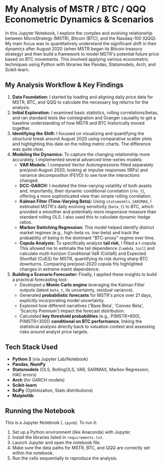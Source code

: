 # My Analysis of MSTR / BTC / QQQ Econometric Dynamics & Scenarios

In this Jupyter Notebook, I explore the complex and evolving relationship between MicroStrategy (MSTR), Bitcoin (BTC), and the Nasdaq-100 (QQQ). My main focus was to quantitatively understand the significant shift in their dynamics after August 2020 (when MSTR began its Bitcoin treasury strategy) and then build a framework to model MSTR's potential future price based on BTC movements. This involved applying various econometric techniques using Python with libraries like Pandas, Statsmodels, Arch, and Scikit-learn.

## My Analysis Workflow & Key Findings

1.  **Data Foundation:** I started by loading and aligning daily price data for MSTR, BTC, and QQQ to calculate the necessary log returns for the analysis.
2.  **Initial Exploration:** I examined basic statistics, rolling correlations/betas, and ran standard tests like cointegration and Granger causality to get a baseline understanding of how MSTR and BTC historically moved together.
3.  **Identifying the Shift:** I focused on visualizing and quantifying the structural break around August 2020 using comparative scatter plots and highlighting this date on the rolling metric charts. The difference was quite clear.
4.  **Modeling the Dynamics:** To capture the changing relationship more accurately, I implemented several advanced time-series models:
    * **VAR Models:** I compared Vector Autoregressions fitted separately pre/post-August 2020, looking at impulse responses (IRFs) and variance decomposition (FEVD) to see how the interactions changed.
    * **DCC-GARCH:** I modeled the time-varying volatility of both assets and, importantly, their dynamic conditional correlation (`rho_t`), offering a more sophisticated view than simple rolling correlation.
    * **Kalman Filter (Time-Varying Beta):** Using `statsmodels.SARIMAX`, I estimated MSTR's daily evolving sensitivity (`beta_t`) to BTC, which provided a smoother and potentially more responsive measure than standard rolling OLS. I also used this to calculate dynamic hedge ratios.
    * **Markov Switching Regression:** This model helped identify distinct market regimes (e.g., high-beta vs. low-beta) and track the probability of being in the dominant "BTC-proxy" regime over time.
    * **Copula Analysis:** To specifically analyze **tail risk**, I fitted a t-copula. This allowed me to estimate the tail dependence (`lambda_tail`) and calculate multi-horizon Conditional VaR (CoVaR) and Expected Shortfall (CoES) for MSTR, quantifying its risk during sharp BTC downturns. Comparing pre/post-2020 copula fits highlighted changes in extreme event dependence.
5.  **Building a Scenario Forecaster:** Finally, I applied these insights to build a practical forecasting tool:
    * Developed a **Monte Carlo engine** leveraging the Kalman Filter outputs (latest `beta_t`, its uncertainty, residual variance).
    * Generated **probabilistic forecasts** for MSTR's price over 21 days, explicitly incorporating model uncertainty.
    * Explored how different narratives ('Base Beta', 'Convex Beta', 'Scarcity Premium') impact the forecast distribution.
    * Calculated **key threshold probabilities** (e.g., P(MSTR>600), P(MSTR<300)) **conditional on BTC performance**, linking the statistical analysis directly back to valuation context and assessing risks around analyst price targets.

## Tech Stack Used
* **Python 3** (via Jupyter Lab/Notebook)
* **Pandas**, **NumPy**
* **Statsmodels** (OLS, RollingOLS, VAR, SARIMAX, Markov Regression, HAC errors)
* **Arch** (for GARCH models)
* **Scikit-learn** 
* **SciPy** (Optimization, Stats distributions)
* **Matplotlib**

## Running the Notebook
This is a Jupyter Notebook (`.ipynb`). To run it:
1.  Set up a Python environment (like Anaconda) with Jupyter.
2.  Install the libraries listed in `requirements.txt`.
3.  Launch Jupyter and open the notebook file.
4.  Make sure the data paths for MSTR, BTC, and QQQ are correctly set within the notebook.
5.  Run the cells sequentially to reproduce the analysis.
